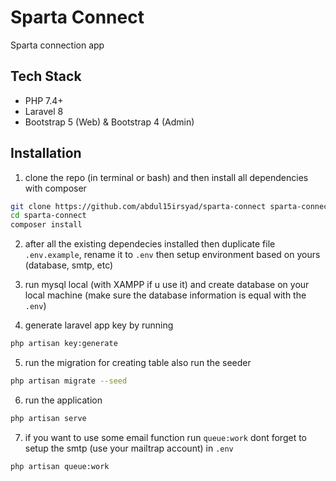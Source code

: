 # Sparta Connect
Sparta connection app

## Tech Stack
- PHP 7.4+
- Laravel 8
- Bootstrap 5 (Web) & Bootstrap 4 (Admin)


## Installation
1. clone the repo (in terminal or bash) and then install all dependencies with composer

```bash
git clone https://github.com/abdul15irsyad/sparta-connect sparta-connect
cd sparta-connect
composer install
```

2. after all the existing dependecies installed then duplicate file `.env.example`, rename it to `.env` then setup environment based on yours (database, smtp, etc)

3. run mysql local (with XAMPP if u use it) and create database on your local machine (make sure the database information is equal with the `.env`)

4. generate laravel app key by running

```bash
php artisan key:generate
```

5. run the migration for creating table also run the seeder
```bash
php artisan migrate --seed
```

6. run the application
```bash
php artisan serve
```

7. if you want to use some email function run `queue:work` dont forget to setup the smtp (use your mailtrap account) in `.env`
```bash
php artisan queue:work
```